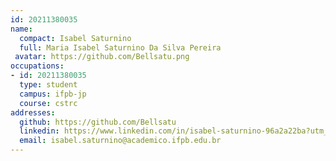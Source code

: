 ```yaml
---
id: 20211380035
name:
  compact: Isabel Saturnino
  full: Maria Isabel Saturnino Da Silva Pereira
 avatar: https://github.com/Bellsatu.png
occupations:
- id: 20211380035
  type: student
  campus: ifpb-jp
  course: cstrc
addresses:
  github: https://github.com/Bellsatu
  linkedin: https://www.linkedin.com/in/isabel-saturnino-96a2a22ba?utm_source=share&utm_campaign=share_via&utm_content=profile&utm_medium=android_app
  email: isabel.saturnino@academico.ifpb.edu.br
---
```

